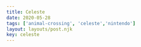 ```yaml
---
title: Celeste
date: 2020-05-28
tags: ['animal-crossing', 'celeste','nintendo']
layout: layouts/post.njk
key: celeste
---
```


